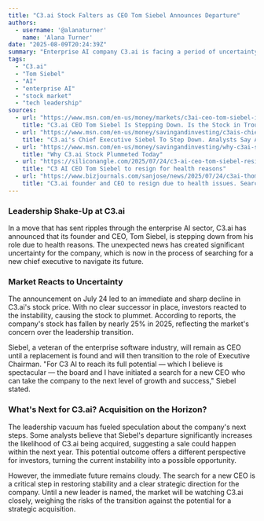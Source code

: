 ```yaml
---
title: "C3.ai Stock Falters as CEO Tom Siebel Announces Departure"
authors:
  - username: '@alanaturner'
    name: 'Alana Turner'
date: "2025-08-09T20:24:39Z"
summary: "Enterprise AI company C3.ai is facing a period of uncertainty after founder and CEO Tom Siebel announced he is stepping down for health reasons. The news sent the company's stock tumbling and has analysts speculating about a potential acquisition."
tags:
  - "C3.ai"
  - "Tom Siebel"
  - "AI"
  - "enterprise AI"
  - "stock market"
  - "tech leadership"
sources:
  - url: "https://www.msn.com/en-us/money/markets/c3ai-ceo-tom-siebel-is-stepping-down-is-the-stock-in-trouble/ar-AA1Kb3wq"
    title: "C3.ai CEO Tom Siebel Is Stepping Down. Is the Stock in Trouble?"
  - url: "https://www.msn.com/en-us/money/savingandinvesting/c3ais-chief-executive-siebel-to-step-down-analyst-says-acquisition-possible/ar-AA1JdSPa"
    title: "C3.ai's Chief Executive Siebel To Step Down. Analysts Say Acquisition Possible."
  - url: "https://www.msn.com/en-us/money/savingandinvesting/why-c3ai-stock-plummeted-today/ar-AA1JfCnw"
    title: "Why C3.ai Stock Plummeted Today"
  - url: "https://siliconangle.com/2025/07/24/c3-ai-ceo-tom-siebel-resign-health-reasons/"
    title: "C3 AI CEO Tom Siebel to resign for health reasons"
  - url: "https://www.bizjournals.com/sanjose/news/2025/07/24/c3ai-thomas-siebel-ceo-search.html"
    title: "C3.ai founder and CEO to resign due to health issues. Search for successor begins"
---
```


### Leadership Shake-Up at C3.ai

In a move that has sent ripples through the enterprise AI sector, C3.ai has announced that its founder and CEO, Tom Siebel, is stepping down from his role due to health reasons. The unexpected news has created significant uncertainty for the company, which is now in the process of searching for a new chief executive to navigate its future.

### Market Reacts to Uncertainty

The announcement on July 24 led to an immediate and sharp decline in C3.ai's stock price. With no clear successor in place, investors reacted to the instability, causing the stock to plummet. According to reports, the company's stock has fallen by nearly 25% in 2025, reflecting the market's concern over the leadership transition.

Siebel, a veteran of the enterprise software industry, will remain as CEO until a replacement is found and will then transition to the role of Executive Chairman. "For C3 AI to reach its full potential — which I believe is spectacular — the board and I have initiated a search for a new CEO who can take the company to the next level of growth and success," Siebel stated.

### What's Next for C3.ai? Acquisition on the Horizon?

The leadership vacuum has fueled speculation about the company's next steps. Some analysts believe that Siebel's departure significantly increases the likelihood of C3.ai being acquired, suggesting a sale could happen within the next year. This potential outcome offers a different perspective for investors, turning the current instability into a possible opportunity.

However, the immediate future remains cloudy. The search for a new CEO is a critical step in restoring stability and a clear strategic direction for the company. Until a new leader is named, the market will be watching C3.ai closely, weighing the risks of the transition against the potential for a strategic acquisition.
